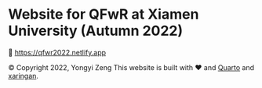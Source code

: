 # Website for QFwR at Xiamen University (Autumn 2022)

🔗 https://qfwr2022.netlify.app

© Copyright 2022, Yongyi Zeng
This website is built with ❤️ and [Quarto](https://quarto.org) and [xaringan](https://github.com/yihui/xaringan).
